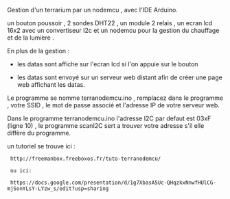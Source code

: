 Gestion d'un terrarium par un nodemcu , avec l'IDE Arduino.

un bouton poussoir , 2 sondes DHT22 , un module 2 relais , un ecran lcd 16x2 avec un convertiseur I2c et un nodemcu pour la  gestion du chauffage et de la lumière .

En plus de la gestion :

- les datas sont affiche sur l'ecran lcd si l'on appuie sur le bouton

- les datas sont envoyé sur un serveur web distant afin de créer une page web affichant les datas.

Le programme se nomme terranodemcu.ino , remplacez dans le programme , votre SSID , le mot de passe associé et l'adresse IP de votre serveur web.

Dans le programme terranodemcu.ino l'adresse I2C par defaut est 03xF (ligne 10) , le programme scanI2C sert a trouver votre adresse s'il elle diffère du programme.

un tutoriel se trouve ici :

    
     http://freemanbox.freeboxos.fr/tuto-terranodemcu/
     
     ou ici:
     
     https://docs.google.com/presentation/d/1g7XbasA5Uc-QHqzkxNnwfHUlCG-mjSonYLsY-LYzw_s/edit?usp=sharing
     
